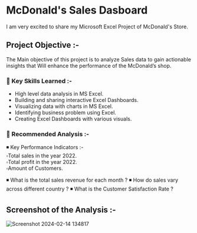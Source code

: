 # McDonald's Sales Dasboard
I am very excited to share my Microsoft Excel Project of McDonald's Store.

## Project Objective :-
The Main objective of this project is to analyze Sales data to gain 
actionable insights that Will enhance the performance of the McDonald’s shop.


### 📌 Key Skills Learned :-
- High level data analysis in MS Excel.     
- Building and sharing interactive Excel Dashboards.     
- Visualizing data with charts in MS Excel.      
- Identifying business problem using Excel.       
- Creating Excel Dashboards with various visuals.       

### 📌 Recommended Analysis :-
◾ Key Performance Indicators :-                   
              ▫️Total sales in the year 2022.            
              ▫️Total profit in the year 2022.            
              ▫️Amount of Customers.              

◾ What is the total sales revenue for each month ?
◾ How do sales vary across different country ?
◾ What is the Customer Satisfaction Rate ?


## Screenshot of the Analysis :-
![Screenshot 2024-02-14 134817](https://github.com/MyProjects-5/McDonald-s-Sales-Dashboard/assets/140932670/70e7df07-8d87-446e-83c5-c297c950d08f)

